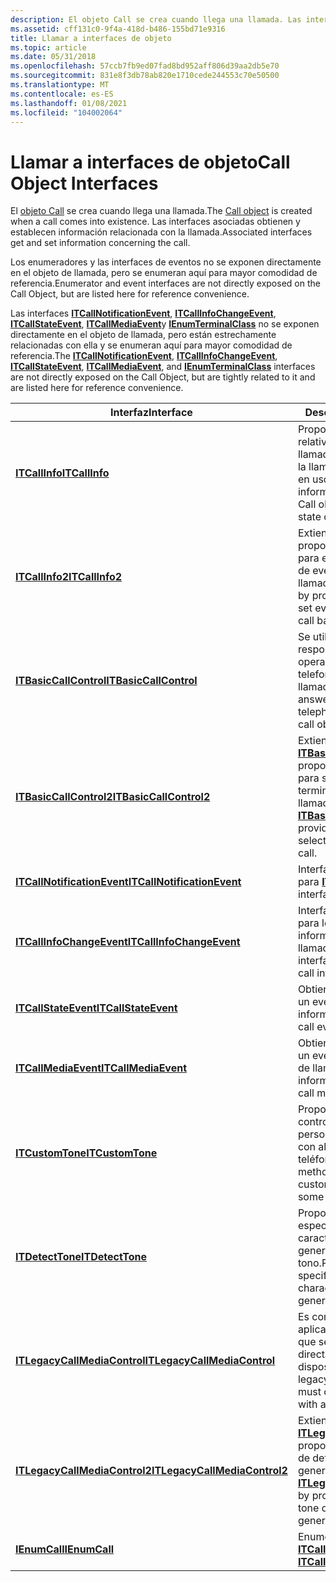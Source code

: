 ```yaml
---
description: El objeto Call se crea cuando llega una llamada. Las interfaces asociadas obtienen y establecen información relacionada con la llamada.
ms.assetid: cff131c0-9f4a-418d-b486-155bd71e9316
title: Llamar a interfaces de objeto
ms.topic: article
ms.date: 05/31/2018
ms.openlocfilehash: 57ccb7fb9ed07fad8bd952aff806d39aa2db5e70
ms.sourcegitcommit: 831e8f3db78ab820e1710cede244553c70e50500
ms.translationtype: MT
ms.contentlocale: es-ES
ms.lasthandoff: 01/08/2021
ms.locfileid: "104002064"
---
```

# <a name="call-object-interfaces"></a><span data-ttu-id="d1903-104">Llamar a interfaces de objeto</span><span class="sxs-lookup"><span data-stu-id="d1903-104">Call Object Interfaces</span></span>

<span data-ttu-id="d1903-105">El [objeto Call](call-object.md) se crea cuando llega una llamada.</span><span class="sxs-lookup"><span data-stu-id="d1903-105">The [Call object](call-object.md) is created when a call comes into existence.</span></span> <span data-ttu-id="d1903-106">Las interfaces asociadas obtienen y establecen información relacionada con la llamada.</span><span class="sxs-lookup"><span data-stu-id="d1903-106">Associated interfaces get and set information concerning the call.</span></span>

<span data-ttu-id="d1903-107">Los enumeradores y las interfaces de eventos no se exponen directamente en el objeto de llamada, pero se enumeran aquí para mayor comodidad de referencia.</span><span class="sxs-lookup"><span data-stu-id="d1903-107">Enumerator and event interfaces are not directly exposed on the Call Object, but are listed here for reference convenience.</span></span>

<span data-ttu-id="d1903-108">Las interfaces [**ITCallNotificationEvent**](/windows/desktop/api/tapi3if/nn-tapi3if-itcallnotificationevent), [**ITCallInfoChangeEvent**](/windows/desktop/api/tapi3if/nn-tapi3if-itcallinfochangeevent), [**ITCallStateEvent**](/windows/desktop/api/tapi3if/nn-tapi3if-itcallstateevent), [**ITCallMediaEvent**](/windows/desktop/api/tapi3if/nn-tapi3if-itcallmediaevent)y [**IEnumTerminalClass**](/windows/desktop/api/tapi3if/nn-tapi3if-ienumterminalclass) no se exponen directamente en el objeto de llamada, pero están estrechamente relacionadas con ella y se enumeran aquí para mayor comodidad de referencia.</span><span class="sxs-lookup"><span data-stu-id="d1903-108">The [**ITCallNotificationEvent**](/windows/desktop/api/tapi3if/nn-tapi3if-itcallnotificationevent), [**ITCallInfoChangeEvent**](/windows/desktop/api/tapi3if/nn-tapi3if-itcallinfochangeevent), [**ITCallStateEvent**](/windows/desktop/api/tapi3if/nn-tapi3if-itcallstateevent), [**ITCallMediaEvent**](/windows/desktop/api/tapi3if/nn-tapi3if-itcallmediaevent), and [**IEnumTerminalClass**](/windows/desktop/api/tapi3if/nn-tapi3if-ienumterminalclass) interfaces are not directly exposed on the Call Object, but are tightly related to it and are listed here for reference convenience.</span></span>



| <span data-ttu-id="d1903-109">Interfaz</span><span class="sxs-lookup"><span data-stu-id="d1903-109">Interface</span></span>                                                      | <span data-ttu-id="d1903-110">Descripción</span><span class="sxs-lookup"><span data-stu-id="d1903-110">Description</span></span>                                                                                                                  |
|----------------------------------------------------------------|------------------------------------------------------------------------------------------------------------------------------|
| [<span data-ttu-id="d1903-111">**ITCallInfo**</span><span class="sxs-lookup"><span data-stu-id="d1903-111">**ITCallInfo**</span></span>](/windows/desktop/api/tapi3if/nn-tapi3if-itcallinfo)                               | <span data-ttu-id="d1903-112">Proporciona información relativa a un objeto de llamada, como el estado de la llamada o los terminales en uso.</span><span class="sxs-lookup"><span data-stu-id="d1903-112">Provides information concerning a Call object, such as call state or terminals in use.</span></span>                                       |
| [<span data-ttu-id="d1903-113">**ITCallInfo2**</span><span class="sxs-lookup"><span data-stu-id="d1903-113">**ITCallInfo2**</span></span>](/windows/desktop/api/tapi3if/nn-tapi3if-itcallinfo2)                             | <span data-ttu-id="d1903-114">Extiende [**ITCallInfo**](/windows/desktop/api/tapi3if/nn-tapi3if-itcallinfo) proporcionando métodos para establecer el filtrado de eventos en cada llamada.</span><span class="sxs-lookup"><span data-stu-id="d1903-114">Extends [**ITCallInfo**](/windows/desktop/api/tapi3if/nn-tapi3if-itcallinfo) by providing methods to set event filtering on a per-call basis.</span></span>                    |
| [<span data-ttu-id="d1903-115">**ITBasicCallControl**</span><span class="sxs-lookup"><span data-stu-id="d1903-115">**ITBasicCallControl**</span></span>](/windows/desktop/api/tapi3if/nn-tapi3if-itbasiccallcontrol)               | <span data-ttu-id="d1903-116">Se utiliza para conectar, responder y realizar operaciones básicas de telefonía en un objeto de llamada.</span><span class="sxs-lookup"><span data-stu-id="d1903-116">Used to connect, answer, and perform basic telephony operations on a call object.</span></span>                                            |
| [<span data-ttu-id="d1903-117">**ITBasicCallControl2**</span><span class="sxs-lookup"><span data-stu-id="d1903-117">**ITBasicCallControl2**</span></span>](/windows/desktop/api/tapi3if/nn-tapi3if-itbasiccallcontrol2)             | <span data-ttu-id="d1903-118">Extiende [**ITBasicCallControl**](/windows/desktop/api/tapi3if/nn-tapi3if-itbasiccallcontrol) proporcionando métodos para seleccionar un terminal en una llamada.</span><span class="sxs-lookup"><span data-stu-id="d1903-118">Extends [**ITBasicCallControl**](/windows/desktop/api/tapi3if/nn-tapi3if-itbasiccallcontrol) by providing methods to select a terminal onto a call.</span></span>              |
| [<span data-ttu-id="d1903-119">**ITCallNotificationEvent**</span><span class="sxs-lookup"><span data-stu-id="d1903-119">**ITCallNotificationEvent**</span></span>](/windows/desktop/api/tapi3if/nn-tapi3if-itcallnotificationevent)     | <span data-ttu-id="d1903-120">Interfaz de notificación para [**ITCallInfo**](/windows/desktop/api/tapi3if/nn-tapi3if-itcallinfo).</span><span class="sxs-lookup"><span data-stu-id="d1903-120">Notification interface for [**ITCallInfo**](/windows/desktop/api/tapi3if/nn-tapi3if-itcallinfo).</span></span>                                                                 |
| [<span data-ttu-id="d1903-121">**ITCallInfoChangeEvent**</span><span class="sxs-lookup"><span data-stu-id="d1903-121">**ITCallInfoChangeEvent**</span></span>](/windows/desktop/api/tapi3if/nn-tapi3if-itcallinfochangeevent)         | <span data-ttu-id="d1903-122">Interfaz de notificación para los cambios en la información de llamada.</span><span class="sxs-lookup"><span data-stu-id="d1903-122">Notification interface for changes in call information.</span></span>                                                                      |
| [<span data-ttu-id="d1903-123">**ITCallStateEvent**</span><span class="sxs-lookup"><span data-stu-id="d1903-123">**ITCallStateEvent**</span></span>](/windows/desktop/api/tapi3if/nn-tapi3if-itcallstateevent)                   | <span data-ttu-id="d1903-124">Obtiene información sobre un evento de llamada.</span><span class="sxs-lookup"><span data-stu-id="d1903-124">Gets information concerning a call event.</span></span>                                                                                    |
| [<span data-ttu-id="d1903-125">**ITCallMediaEvent**</span><span class="sxs-lookup"><span data-stu-id="d1903-125">**ITCallMediaEvent**</span></span>](/windows/desktop/api/tapi3if/nn-tapi3if-itcallmediaevent)                   | <span data-ttu-id="d1903-126">Obtiene información sobre un evento de multimedia de llamada.</span><span class="sxs-lookup"><span data-stu-id="d1903-126">Gets information concerning a call media event.</span></span>                                                                              |
| [<span data-ttu-id="d1903-127">**ITCustomTone**</span><span class="sxs-lookup"><span data-stu-id="d1903-127">**ITCustomTone**</span></span>](/windows/desktop/api/Tapi3if/nn-tapi3if-itcustomtone)                           | <span data-ttu-id="d1903-128">Proporciona métodos para controlar los tonos personalizados posibles con algunos conjuntos de teléfonos.</span><span class="sxs-lookup"><span data-stu-id="d1903-128">Provides methods to control the custom tones possible with some phone sets.</span></span>                                                  |
| [<span data-ttu-id="d1903-129">**ITDetectTone**</span><span class="sxs-lookup"><span data-stu-id="d1903-129">**ITDetectTone**</span></span>](/windows/desktop/api/Tapi3if/nn-tapi3if-itdetecttone)                           | <span data-ttu-id="d1903-130">Proporciona métodos para especificar los tonos y las características de tono que generan eventos de tono.</span><span class="sxs-lookup"><span data-stu-id="d1903-130">Provides methods to specify the tones and tone characteristics that generate tone events.</span></span>                                    |
| [<span data-ttu-id="d1903-131">**ITLegacyCallMediaControl**</span><span class="sxs-lookup"><span data-stu-id="d1903-131">**ITLegacyCallMediaControl**</span></span>](/windows/desktop/api/tapi3if/nn-tapi3if-itlegacycallmediacontrol)   | <span data-ttu-id="d1903-132">Es compatible con aplicaciones heredadas que se deben comunicar directamente con un dispositivo.</span><span class="sxs-lookup"><span data-stu-id="d1903-132">Supports legacy applications that must communicate directly with a device.</span></span>                                                   |
| [<span data-ttu-id="d1903-133">**ITLegacyCallMediaControl2**</span><span class="sxs-lookup"><span data-stu-id="d1903-133">**ITLegacyCallMediaControl2**</span></span>](/windows/desktop/api/Tapi3if/nn-tapi3if-itlegacycallmediacontrol2) | <span data-ttu-id="d1903-134">Extiende [**ITLegacyCallMediaControl**](/windows/desktop/api/tapi3if/nn-tapi3if-itlegacycallmediacontrol) proporcionando métodos de detección de tono y generación.</span><span class="sxs-lookup"><span data-stu-id="d1903-134">Extends [**ITLegacyCallMediaControl**](/windows/desktop/api/tapi3if/nn-tapi3if-itlegacycallmediacontrol) by providing methods for tone detection and generation.</span></span> |
| [<span data-ttu-id="d1903-135">**IEnumCall**</span><span class="sxs-lookup"><span data-stu-id="d1903-135">**IEnumCall**</span></span>](/windows/desktop/api/tapi3if/nn-tapi3if-ienumcall)                                 | <span data-ttu-id="d1903-136">Enumera [**ITCallInfo**](/windows/desktop/api/tapi3if/nn-tapi3if-itcallinfo).</span><span class="sxs-lookup"><span data-stu-id="d1903-136">Enumerates [**ITCallInfo**](/windows/desktop/api/tapi3if/nn-tapi3if-itcallinfo).</span></span>                                                                                 |



 

 

 




